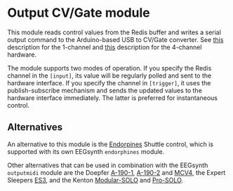 # Output CV/Gate module

This module reads control values from the Redis buffer and writes a serial output command to the Arduino-based USB to CV/Gate converter. See [this](https://github.com/eegsynth/eegsynth/tree/master/hardware/usb2cvgate_1channel) description for the 1-channel and [this](https://github.com/eegsynth/eegsynth/tree/master/hardware/usb2cvgate_4channel) description for the 4-channel hardware.

The module supports two modes of operation. If you specify the Redis channel in the `[input]`, its value will be regularly polled and sent to the hardware interface. If you specify the channel in `[trigger]`, it uses the publish-subscribe mechanism and sends the updated values to the hardware interface immediately. The latter is preferred for instantaneous control.

## Alternatives

An alternative to this module is the [Endorpines](http://www.endorphin.es/) Shuttle control, which is supported with its own EEGsynth `endorphines` module.

Other alternatives that can be used in combination with the EEGsynth `outputmidi` module are the Doepfer [A-190-1](http://www.doepfer.de/a190.htm), [A-190-2](http://www.doepfer.de/a1902.htm) and [MCV4](http://www.doepfer.de/mcv4.htm), the Expert Sleepers [ES3](http://www.expert-sleepers.co.uk/es3.html), and the Kenton [Modular-SOLO](http://www.kentonuk.com/products/items/m-cv/modsolo.shtml) and [Pro-SOLO](http://www.kentonuk.com/products/items/m-cv/prosolo.shtml).

